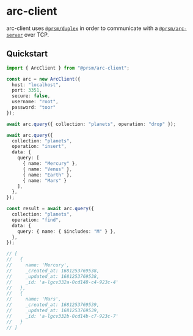 # arc-client

arc-client uses [`@prsm/duplex`](https://github.com/node-prism/duplex) in order to communicate with a [`@prsm/arc-server`](https://github.com/node-prism/arc-server) over TCP.

## Quickstart

```typescript
import { ArcClient } from "@prsm/arc-client";

const arc = new ArcClient({
  host: "localhost",
  port: 3351,
  secure: false,
  username: "root",
  password: "toor"
});

await arc.query({ collection: "planets", operation: "drop" });

await arc.query({
  collection: "planets",
  operation: "insert",
  data: {
    query: [
      { name: "Mercury" },
      { name: "Venus" },
      { name: "Earth" },
      { name: "Mars" }
    ],
  },
});

const result = await arc.query({
  collection: "planets",
  operation: "find",
  data: {
    query: { name: { $includes: "M" } },
  },
});

// [
//   {
//     name: 'Mercury',
//     _created_at: 1681253769538,
//     _updated_at: 1681253769538,
//     _id: 'a-lgcv332a-0cd148-c4-923c-4'
//   },
//   {
//     name: 'Mars',
//     _created_at: 1681253769539,
//     _updated_at: 1681253769539,
//     _id: 'a-lgcv332b-0cd14b-c7-923c-7'
//   }
// ]

```
